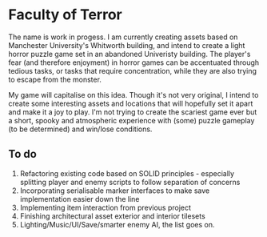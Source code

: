 # Faculty of Terror
The name is work in progess. I am currently creating assets based on Manchester University's Whitworth building, and intend to create a light horror puzzle game set in an abandoned Univeristy building.
The player's fear (and therefore enjoyment) in horror games can be accentuated through tedious tasks, or tasks that require concentration, while they are also trying to escape from the monster.

My game will capitalise on this idea. Though it's not very original, I intend to create some interesting assets and locations that will hopefully set it apart and make it a joy to play. I'm not trying to 
create the scariest game ever but a short, spooky and atmospheric experience with (some) puzzle gameplay (to be determined) and win/lose conditions. 

## To do
1. Refactoring existing code based on SOLID principles - especially splitting player and enemy scripts to follow separation of concerns
2. Incorporating serialisable marker interfaces to make save implementation easier down the line
3. Implementing item interaction from previous project
4. Finishing architectural asset exterior and interior tilesets
5. Lighting/Music/UI/Save/smarter enemy AI, the list goes on. 
